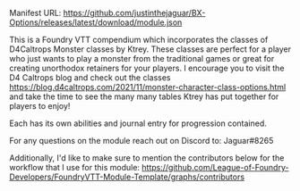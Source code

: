 Manifest URL: https://github.com/justinthejaguar/BX-Options/releases/latest/download/module.json

This is a Foundry VTT compendium which incorporates the classes of D4Caltrops Monster classes by Ktrey. These classes are perfect for a player who just wants to play a monster from the traditional games or
great for creating unorthodox retainers for your players. I encourage you to visit the D4 Caltrops blog and check out the classes https://blog.d4caltrops.com/2021/11/monster-character-class-options.html
and take the time to see the many many tables Ktrey has put together for players to enjoy!

Each has its own abilities and journal entry for progression contained.

For any questions on the module reach out on Discord to: Jaguar#8265

Additionally, I'd like to make sure to mention the contributors below for the workflow that I use for this module: https://github.com/League-of-Foundry-Developers/FoundryVTT-Module-Template/graphs/contributors
